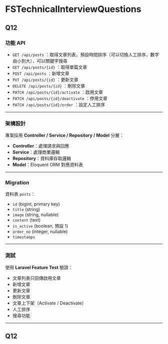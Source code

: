 # FSTechnicalInterviewQuestions

## Q12

### 功能 API

- `GET /api/posts` ：取得文章列表，預設時間排序（可以切換人工排序，數字由小到大），可以關鍵字搜尋
- `GET /api/posts/{id}` ：取得單篇文章
- `POST /api/posts` ：新增文章
- `PUT /api/posts/{id}` ：更新文章
- `DELETE /api/posts/{id}` ：刪除文章
- `PATCH /api/posts/{id}/activate` ：啟用文章
- `PATCH /api/posts/{id}/deactivate` ：停用文章
- `PATCH /api/posts/{id}/order` ：設定人工排序

---

### 架構設計

專案採用 **Controller / Service / Repository / Model** 分層：  

- **Controller**：處理請求與回應  
- **Service**：處理商業邏輯  
- **Repository**：資料庫存取邏輯  
- **Model**：Eloquent ORM 對應資料表  

---

### Migration

資料表 `posts`：

- `id` (bigint, primary key)
- `title` (string)
- `image` (string, nullable)
- `content` (text)
- `is_active` (boolean, 預設 1)
- `order_no` (integer, nullable)
- `timestamps`

---

### 測試

使用 **Laravel Feature Test** 驗證：  

- 文章列表只回傳啟用文章  
- 新增文章  
- 更新文章  
- 刪除文章  
- 文章上下架（Activate / Deactivate）  
- 人工排序  
- 搜尋功能  

---

## Q12

